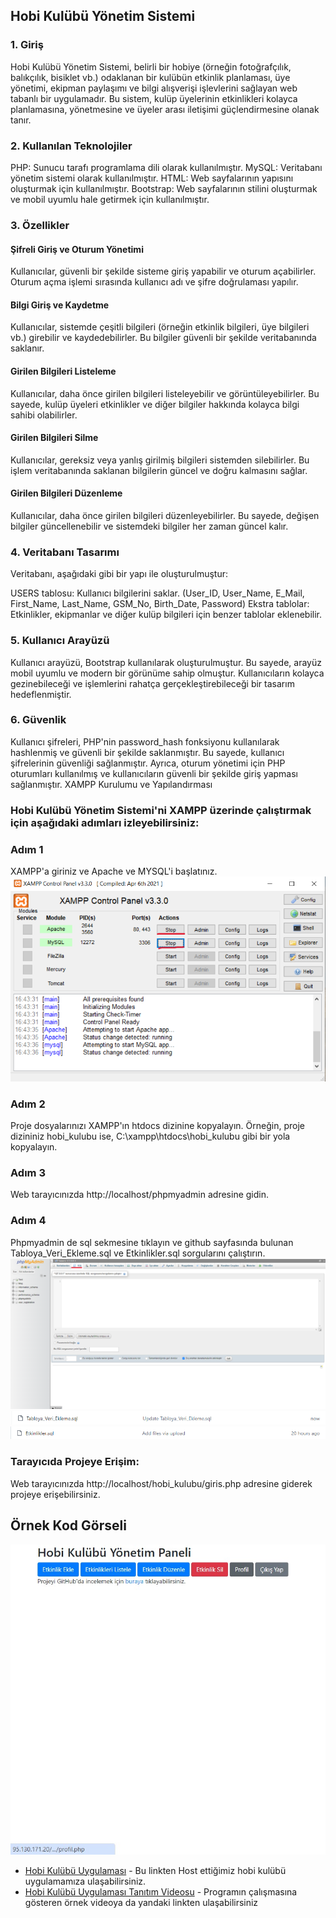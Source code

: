 ## Hobi Kulübü Yönetim Sistemi
### 1. Giriş
Hobi Kulübü Yönetim Sistemi, belirli bir hobiye (örneğin fotoğrafçılık, balıkçılık, bisiklet vb.) odaklanan bir kulübün etkinlik planlaması, üye yönetimi, ekipman paylaşımı ve bilgi alışverişi işlevlerini sağlayan web tabanlı bir uygulamadır.
Bu sistem, kulüp üyelerinin etkinlikleri kolayca planlamasına, yönetmesine ve üyeler arası iletişimi güçlendirmesine olanak tanır.

### 2. Kullanılan Teknolojiler
PHP: Sunucu tarafı programlama dili olarak kullanılmıştır.
MySQL: Veritabanı yönetim sistemi olarak kullanılmıştır.
HTML: Web sayfalarının yapısını oluşturmak için kullanılmıştır.
Bootstrap: Web sayfalarının stilini oluşturmak ve mobil uyumlu hale getirmek için kullanılmıştır.

### 3. Özellikler
#### Şifreli Giriş ve Oturum Yönetimi
Kullanıcılar, güvenli bir şekilde sisteme giriş yapabilir ve oturum açabilirler. Oturum açma işlemi sırasında kullanıcı adı ve şifre doğrulaması yapılır.

#### Bilgi Giriş ve Kaydetme
Kullanıcılar, sistemde çeşitli bilgileri (örneğin etkinlik bilgileri, üye bilgileri vb.) girebilir ve kaydedebilirler. Bu bilgiler güvenli bir şekilde veritabanında saklanır.

#### Girilen Bilgileri Listeleme
Kullanıcılar, daha önce girilen bilgileri listeleyebilir ve görüntüleyebilirler. Bu sayede, kulüp üyeleri etkinlikler ve diğer bilgiler hakkında kolayca bilgi sahibi olabilirler.

#### Girilen Bilgileri Silme
Kullanıcılar, gereksiz veya yanlış girilmiş bilgileri sistemden silebilirler. Bu işlem veritabanında saklanan bilgilerin güncel ve doğru kalmasını sağlar.

#### Girilen Bilgileri Düzenleme
Kullanıcılar, daha önce girilen bilgileri düzenleyebilirler. Bu sayede, değişen bilgiler güncellenebilir ve sistemdeki bilgiler her zaman güncel kalır.

### 4. Veritabanı Tasarımı
Veritabanı, aşağıdaki gibi bir yapı ile oluşturulmuştur:

USERS tablosu: Kullanıcı bilgilerini saklar. (User_ID, User_Name, E_Mail, First_Name, Last_Name, GSM_No, Birth_Date, Password)
Ekstra tablolar: Etkinlikler, ekipmanlar ve diğer kulüp bilgileri için benzer tablolar eklenebilir.

### 5. Kullanıcı Arayüzü
Kullanıcı arayüzü, Bootstrap kullanılarak oluşturulmuştur. Bu sayede, arayüz mobil uyumlu ve modern bir görünüme sahip olmuştur.
Kullanıcıların kolayca gezinebileceği ve işlemlerini rahatça gerçekleştirebileceği bir tasarım hedeflenmiştir.

### 6. Güvenlik
Kullanıcı şifreleri, PHP'nin password_hash fonksiyonu kullanılarak hashlenmiş ve güvenli bir şekilde saklanmıştır. Bu sayede, kullanıcı şifrelerinin güvenliği sağlanmıştır.
Ayrıca, oturum yönetimi için PHP oturumları kullanılmış ve kullanıcıların güvenli bir şekilde giriş yapması sağlanmıştır.
XAMPP Kurulumu ve Yapılandırması

### Hobi Kulübü Yönetim Sistemi'ni XAMPP üzerinde çalıştırmak için aşağıdaki adımları izleyebilirsiniz:
### Adım 1
XAMPP'a giriniz ve Apache ve MYSQL'i başlatınız.
![](/Veri_Tabanina_Erisim/1.png)

### Adım 2
Proje dosyalarınızı XAMPP'ın htdocs dizinine kopyalayın. Örneğin, proje dizininiz hobi_kulubu ise, C:\xampp\htdocs\hobi_kulubu gibi bir yola kopyalayın.

### Adım 3 
Web tarayıcınızda http://localhost/phpmyadmin adresine gidin.

### Adım 4 
Phpmyadmin de sql sekmesine tıklayın ve github sayfasında bulunan Tabloya_Veri_Ekleme.sql ve Etkinlikler.sql sorgularını çalıştırın.  
![](/Veri_Tabanina_Erisim/2.png)  
![](/Veri_Tabanina_Erisim/3.png)  
![](/Veri_Tabanina_Erisim/4.png)  

### Tarayıcıda Projeye Erişim:
Web tarayıcınızda http://localhost/hobi_kulubu/giris.php adresine giderek projeye erişebilirsiniz.
## Örnek Kod Görseli
![](Ornek_Kod_Gorseli.jpg)

* [Hobi Kulübü Uygulaması](http://95.130.171.20/~st22360859041/giris.php) - Bu linkten Host ettiğimiz hobi kulübü uygulamamıza ulaşabilirsiniz.
* [Hobi Kulübü Uygulaması Tanıtım Videosu](https://www.youtube.com/watch?v=pcRtn8Rx_kk&t=6s) - Programın çalışmasına gösteren örnek videoya da yandaki linkten ulaşabilirsiniz
